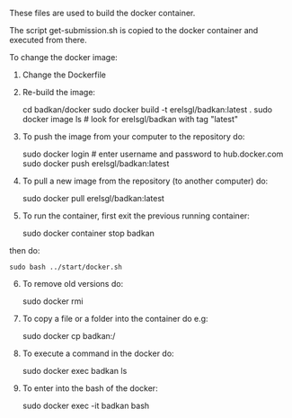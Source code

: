 These files are used to build the docker container.

The script get-submission.sh is copied to the docker container and executed from there.

To change the docker image:

1. Change the Dockerfile


2. Re-build the image:


    cd badkan/docker
    sudo docker build -t erelsgl/badkan:latest .
    sudo docker image ls     # look for erelsgl/badkan with tag "latest" 


3. To push the image from your computer to the repository do:


    sudo docker login    # enter username and password to hub.docker.com
    sudo docker push erelsgl/badkan:latest

4. To pull a new image from the repository (to another computer) do:


    sudo docker pull erelsgl/badkan:latest

5. To run the container, first exit the previous running container:
 

    sudo docker container stop badkan

then do:


    sudo bash ../start/docker.sh

6. To remove old versions do:


    sudo docker rmi <old-image-id> 

7. To copy a file or a folder into the container do e.g:


    sudo docker cp <folder> badkan:/

8. To execute a command in the docker do:


    sudo docker exec badkan ls


9. To enter into the bash of the docker:


    sudo docker exec -it badkan bash
